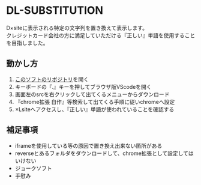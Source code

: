 # DL-SUBSTITUTION
D×siteに表示される特定の文字列を置き換えて表示します。  
クレジットカード会社の方に満足していただける『正しい』単語を使用することを目指しました。  

## 動かし方
1. [このソフトのリポジトリ](https://github.com/aikuti89/dl-substitution)を開く
2. キーボードの『.』キーを押してブラウザ版VScodeを開く
3. 画面左のsrcを右クリックして出てくるメニューからダウンロード
4. 『chrome拡張 自作』等検索して出てくる手順に従いchromeへ設定
5. ×Lsiteへアクセスし、『正しい』単語が使われていることを確認する

## 補足事項
- iframeを使用している等の原因で置き換え出来ない箇所がある
- reverseとあるフォルダをダウンロードして、chrome拡張として設定してはいけない
- ジョークソフト
- 手慰み